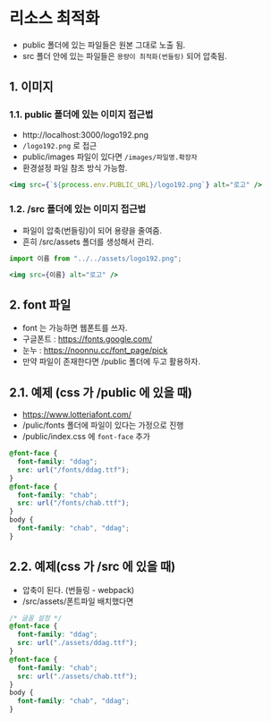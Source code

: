 # 리소스 최적화

- public 폴더에 있는 파일들은 원본 그대로 노출 됨.
- src 폴더 안에 있는 파일들은 `용량이 최적화(번들링)` 되어 압축됨.

## 1. 이미지

### 1.1. public 폴더에 있는 이미지 접근법

- http://localhost:3000/logo192.png
- `/logo192.png` 로 접근
- public/images 파일이 있다면 `/images/파일명.확장자`
- 환경설정 파일 참조 방식 가능함.

```jsx
<img src={`${process.env.PUBLIC_URL}/logo192.png`} alt="로고" />
```

### 1.2. /src 폴더에 있는 이미지 접근법

- 파일이 압축(번들링)이 되어 용량을 줄여줌.
- 흔히 /src/assets 폴더를 생성해서 관리.

```jsx
import 이름 from "../../assets/logo192.png";
```

```jsx
<img src={이름} alt="로고" />
```

## 2. font 파일

- font 는 가능하면 웹폰트를 쓰자.
- 구글폰트 : https://fonts.google.com/
- 눈누 : https://noonnu.cc/font_page/pick
- 만약 파일이 존재한다면 /public 폴더에 두고 활용하자.

## 2.1. 예제 (css 가 /public 에 있을 때)

- https://www.lotteriafont.com/
- /pulic/fonts 폴더에 파일이 있다는 가정으로 진행
- /public/index.css 에 `font-face` 추가

```css
@font-face {
  font-family: "ddag";
  src: url("/fonts/ddag.ttf");
}
@font-face {
  font-family: "chab";
  src: url("/fonts/chab.ttf");
}
body {
  font-family: "chab", "ddag";
}
```

## 2.2. 예제(css 가 /src 에 있을 때)

- 압축이 된다. (번들링 - webpack)
- /src/assets/폰트파일 배치했다면

```css
/* 글꼴 설정 */
@font-face {
  font-family: "ddag";
  src: url("./assets/ddag.ttf");
}
@font-face {
  font-family: "chab";
  src: url("./assets/chab.ttf");
}
body {
  font-family: "chab", "ddag";
}
```
